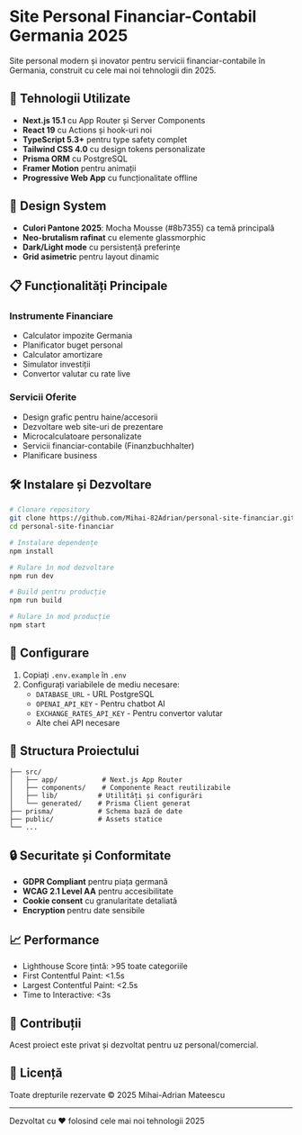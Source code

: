 # Site Personal Financiar-Contabil Germania 2025

Site personal modern și inovator pentru servicii financiar-contabile în Germania, construit cu cele mai noi tehnologii din 2025.

## 🚀 Tehnologii Utilizate

- **Next.js 15.1** cu App Router și Server Components
- **React 19** cu Actions și hook-uri noi
- **TypeScript 5.3+** pentru type safety complet
- **Tailwind CSS 4.0** cu design tokens personalizate
- **Prisma ORM** cu PostgreSQL
- **Framer Motion** pentru animații
- **Progressive Web App** cu funcționalitate offline

## 🎨 Design System

- **Culori Pantone 2025**: Mocha Mousse (#8b7355) ca temă principală
- **Neo-brutalism rafinat** cu elemente glassmorphic
- **Dark/Light mode** cu persistență preferințe
- **Grid asimetric** pentru layout dinamic

## 📋 Funcționalități Principale

### Instrumente Financiare
- Calculator impozite Germania
- Planificator buget personal
- Calculator amortizare
- Simulator investiții
- Convertor valutar cu rate live

### Servicii Oferite
- Design grafic pentru haine/accesorii
- Dezvoltare web site-uri de prezentare
- Microcalculatoare personalizate
- Servicii financiar-contabile (Finanzbuchhalter)
- Planificare business

## 🛠️ Instalare și Dezvoltare

```bash
# Clonare repository
git clone https://github.com/Mihai-82Adrian/personal-site-financiar.git
cd personal-site-financiar

# Instalare dependențe
npm install

# Rulare în mod dezvoltare
npm run dev

# Build pentru producție
npm run build

# Rulare în mod producție
npm start
```

## 🔧 Configurare

1. Copiați `.env.example` în `.env`
2. Configurați variabilele de mediu necesare:
   - `DATABASE_URL` - URL PostgreSQL
   - `OPENAI_API_KEY` - Pentru chatbot AI
   - `EXCHANGE_RATES_API_KEY` - Pentru convertor valutar
   - Alte chei API necesare

## 📁 Structura Proiectului

```
├── src/
│   ├── app/           # Next.js App Router
│   ├── components/    # Componente React reutilizabile
│   ├── lib/          # Utilități și configurări
│   └── generated/    # Prisma Client generat
├── prisma/           # Schema bază de date
├── public/           # Assets statice
└── ...
```

## 🔒 Securitate și Conformitate

- **GDPR Compliant** pentru piața germană
- **WCAG 2.1 Level AA** pentru accesibilitate
- **Cookie consent** cu granularitate detaliată
- **Encryption** pentru date sensibile

## 📈 Performance

- Lighthouse Score țintă: >95 toate categoriile
- First Contentful Paint: <1.5s
- Largest Contentful Paint: <2.5s
- Time to Interactive: <3s

## 🤝 Contribuții

Acest proiect este privat și dezvoltat pentru uz personal/comercial.

## 📄 Licență

Toate drepturile rezervate © 2025 Mihai-Adrian Mateescu

---

Dezvoltat cu ❤️ folosind cele mai noi tehnologii 2025
